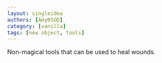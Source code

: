 ```yaml
---
layout: singleidea
authors: [AmyBSOD]
category: [vanilla]
tags: [new object, tools]
---
```

Non-magical tools that can be used to heal wounds.
